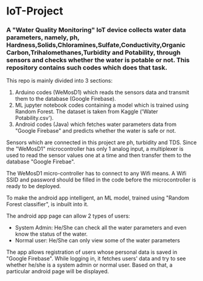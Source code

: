 # IoT-Project
<h3>A "Water Quality Monitoring" IoT device collects water data parameters, namely, ph, Hardness,Solids,Chloramines,Sulfate,Conductivity,Organic Carbon,Trihalomethanes,Turbidity and Potability, through sensors and checks whether the water is potable or not. This repository
contains such codes which does that task.</h3>
<p>This repo is mainly divided into 3 sections:</p>
<ol> 
  <li>Arduino codes (WeMosD1) which reads the sensors data and transmit them to the database (Google Firebase).</li>
  <li>ML jupyter notebook codes containing a model which is trained using Random Forest. The dataset is taken from Kaggle ('Water Potability.csv').</li>
  <li>Android codes (Java) which fetches water parameters data from "Google Firebase" and predicts whether the water is safe or not.</li>
</ol>

<p>
  Sensors which are connected in this project are ph, turbidity and TDS. Since the "WeMosD1" microcontroller has only 1 analog input, a multiplexer is used
  to read the sensor values one at a time and then transfer them to the database "Google Firebae".
</p>
<p>
  The WeMosD1 micro-controller has to connect to any Wifi means. A Wifi SSID and password should be filled in the code before the microcontroller is ready to be deployed.
</p>
<p>
  To make the android app intelligent, an ML model, trained using "Random Forest classifier", is inbuilt into it.
</p>
<p>
  The android app page can allow 2 types of users:
  <ul>
    <li>System Admin: He/She can check all the water parameters and even know the status of the water.</li>
    <li>Normal user: He/She can only view some of the water parameters</li>
  </ul>
</p>
<p>
  The app allows registration of users whose personal data is saved in "Google Firebase". While logging in, it fetches users' data and
  try to see whether he/she is a system admin or normal user. Based on that, a particular android page will be displayed.
</p>
<p></p>
